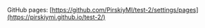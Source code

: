 GitHub pages: [https://github.com/PirskiyMI/test-2/settings/pages](https://pirskiymi.github.io/test-2/)

